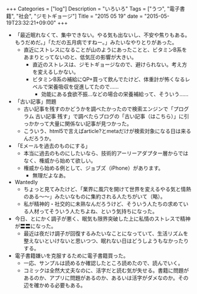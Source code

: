 +++
Categories = ["log"]
Description = "いろいろ"
Tags = ["うつ", "電子書籍", "社会", "ジモトギョージ"]
Title = "2015 05 19"
date = "2015-05-19T23:32:21+09:00"
+++

* 「最近眠れなくて、集中できない。やる気も出ないし、不安や焦りもある。もうだめだ。」「ただの五月病ですねー。」みたいなやりとりがあった。
	* 直近にストレスになることが山のようにあったことと、ビタミンB系をあまりとってないのと、低気圧の影響が大きい。
		* 直近のストレスは、ジモトギョージなので、避けられない。考え方を変えるしかない。
		* ビタミンB系の補給にQP+買って飲んでたけど、体重計が怖くなるレベルで栄養吸収を促進してたので……
			* 効能にある食欲不振…などの場合の栄養補給って、そういう……
* 「古い記事」問題
	* 古い記事を残すのかどうかを調べたかったので検索エンジンで「プログラム 古い記事 残す」で調べたらブログの「古い記事（はこちら）」に引っかかって大量に関係ない記事が見つかった。
	* こういう、html5で言えばarticle?とmetaだけが検索対象になる日は来るんだろうか。
* 「Eメールを過去のものにする」
	* 本当に過去のものにしたいなら、技術的アーリーアダプター層からではなく、権威から始めて欲しい。
	* 権威から始める例として、ジョブズ（iPhone）があります。
		* 無理だよなあ。
* Wantedly
	* ちょっと見てみたけど、「業界に風穴を開けて世界を変えるやる気と情熱のある〜〜」みたいなものに集約される人たちがいて（略）。
	* 私が精神的・社交的に未熟なんだろうけど、そういう人たちの求めている人材ってそういう人たちよね、という気持ちになった。
* 今日、とにかく調子が悪く、眠気も限界突破した上に私情のストレスで精神が〓〓になった。
	* 最近は夜だけ調子が回復するみたいなことになっていて、生活リズムを整えないといけないと思いつつ、眠れない日はどうしようもなかったりする。
* 電子書籍嫌いを克服するために電子書籍買った。
	* 一応、サンプルは読めるか確認したところ読めたので、読んでいく。
	* コミックは全然大丈夫なのに、活字だと読む気が失せる。書籍に問題があるのか、アプリに問題があるのか、あるいは活字がダメなのか。その辺を確かめる必要もある。
